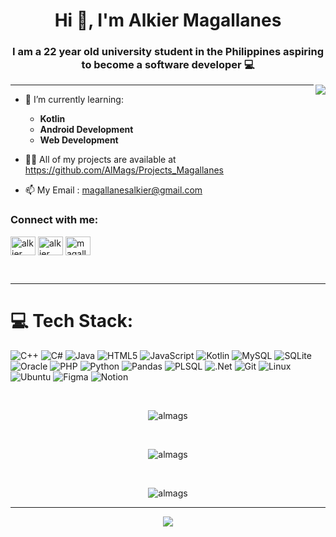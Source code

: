 <h1 align="center">Hi 👋, I'm Alkier Magallanes</h1>
<h3 align="center">I am a 22 year old university student in the Philippines aspiring to become a software developer 💻</h3>
<img align="right" src="https://media2.giphy.com/media/v1.Y2lkPTc5MGI3NjExeXJoMzZjcmNvcmR5c3RmZ21lYjBueThhd2kzdXNwY2JtcGowdDF5aCZlcD12MV9pbnRlcm5hbF9naWZfYnlfaWQmY3Q9Zw/qgQUggAC3Pfv687qPC/giphy.gif">

-----

- 🌱 I’m currently learning:
  - **Kotlin**
  - **Android Development**
  - **Web Development**

- 👨‍💻 All of my projects are available at https://github.com/AlMags/Projects_Magallanes

- 📫 My Email : magallanesalkier@gmail.com

<h3 align="left">Connect with me:</h3>
<p align="left">
<a href="https://linkedin.com/in/alkier (gab) magallanes" target="blank"><img align="center" src="https://raw.githubusercontent.com/rahuldkjain/github-profile-readme-generator/master/src/images/icons/Social/linked-in-alt.svg" alt="alkier (gab) magallanes" height="30" width="40" /></a>
<a href="https://fb.com/alkier magallanes" target="blank"><img align="center" src="https://raw.githubusercontent.com/rahuldkjain/github-profile-readme-generator/master/src/images/icons/Social/facebook.svg" alt="alkier magallanes" height="30" width="40" /></a>
<img align="center" src="https://raw.githubusercontent.com/rahuldkjain/github-profile-readme-generator/master/src/images/icons/Social/facebook.svg" alt="magallanesalkier@gmail.com" height="30" width="40" />
</p>

<br />

-----


# 💻 Tech Stack:
![C++](https://img.shields.io/badge/c++-%2300599C.svg?style=for-the-badge&logo=c%2B%2B&logoColor=white) ![C#](https://img.shields.io/badge/C%23-239120?style=for-the-badge&logo=c-sharp&logoColor=white) ![Java](https://img.shields.io/badge/java-%23ED8B00.svg?style=for-the-badge&logo=openjdk&logoColor=white) ![HTML5](https://img.shields.io/badge/HTML5-E34F26?style=for-the-badge&logo=html5&logoColor=white) ![JavaScript](https://img.shields.io/badge/javascript-%23323330.svg?style=for-the-badge&logo=javascript&logoColor=%23F7DF1E) ![Kotlin](https://img.shields.io/badge/kotlin-%237F52FF.svg?style=for-the-badge&logo=kotlin&logoColor=white) ![MySQL](https://img.shields.io/badge/MySQL-005C84?style=for-the-badge&logo=mysql&logoColor=white) ![SQLite](https://img.shields.io/badge/Sqlite-003B57?style=for-the-badge&logo=sqlite&logoColor=white) ![Oracle](https://img.shields.io/badge/Oracle-F80000?style=for-the-badge&logo=Oracle&logoColor=white) ![PHP](https://img.shields.io/badge/php-%23777BB4.svg?style=for-the-badge&logo=php&logoColor=white) ![Python](https://img.shields.io/badge/python-3670A0?style=for-the-badge&logo=python&logoColor=ffdd54) ![Pandas](https://img.shields.io/badge/Pandas-2C2D72?style=for-the-badge&logo=pandas&logoColor=white) ![PLSQL](https://img.shields.io/badge/PLSQL-F80000?style=for-the-badge&logo=oracle&logoColor=black) ![.Net](https://img.shields.io/badge/.NET-5C2D91?style=for-the-badge&logo=.net&logoColor=white) ![Git](https://img.shields.io/badge/GIT-E44C30?style=for-the-badge&logo=git&logoColor=white) ![Linux](https://img.shields.io/badge/Linux-FCC624?style=for-the-badge&logo=linux&logoColor=black) ![Ubuntu](https://img.shields.io/badge/Ubuntu-E95420?style=for-the-badge&logo=ubuntu&logoColor=white) ![Figma](https://img.shields.io/badge/figma-%23F24E1E.svg?style=for-the-badge&logo=figma&logoColor=white) ![Notion](https://img.shields.io/badge/Notion-000000?style=for-the-badge&logo=notion&logoColor=white)

<br />
<p align="center"> 
  <img align="center" src="https://github-readme-stats.vercel.app/api/top-langs?username=almags&show_icons=true&locale=en&layout=compact" alt="almags" />
</p>
<br />
<p align="center"> 
  <img align="center" src="https://github-readme-stats.vercel.app/api?username=almags&show_icons=true&locale=en" alt="almags" />
</p>
<br />
<p align="center"> 
  <img align="center" src="https://github-readme-streak-stats.herokuapp.com/?user=almags&" alt="almags" />
</p>


-----

<p align="center"> 
  <a href="https://visitcount.itsvg.in">
    <img align="center" src="https://visitcount.itsvg.in/api?id=almags&label=Profile%20Views&color=3&icon=0&pretty=true" />
  </a>
</p>

